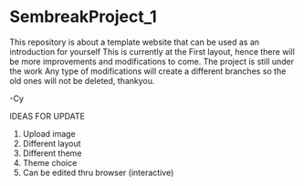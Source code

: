 # SembreakProject_1
This repository is about a template website that can be used as an introduction for yourself
This is currently at the First layout, hence there will be more improvements and modifications to come.
The project is still under the work
Any type of modifications will create a different branches so the old ones will not be deleted,
thankyou.

-Cy


IDEAS FOR UPDATE

1. Upload image
2. Different layout
3. Different theme
4. Theme choice
5. Can be edited thru browser (interactive)
